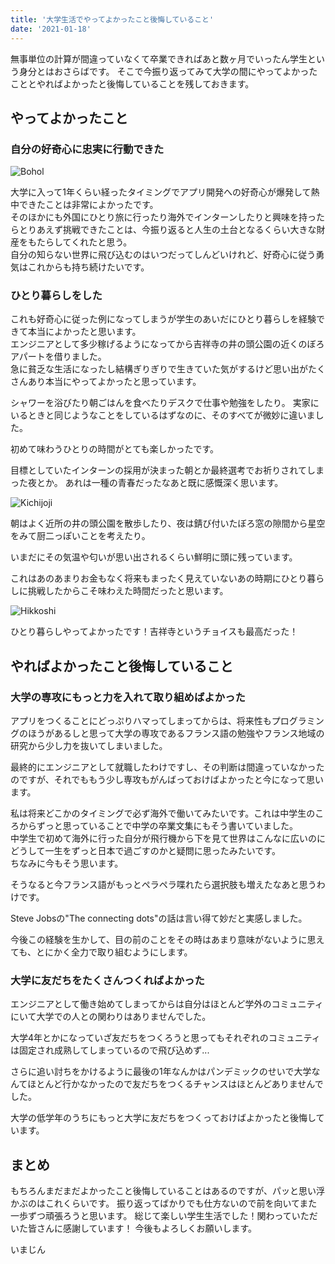 ```yaml
---
title: '大学生活でやってよかったこと後悔していること'
date: '2021-01-18'
---
```


無事単位の計算が間違っていなくて卒業できればあと数ヶ月でいったん学生という身分とはおさらばです。
そこで今振り返ってみて大学の間にやってよかったこととやればよかったと後悔していることを残しておきます。

## やってよかったこと
### 自分の好奇心に忠実に行動できた

![Bohol](https://i.gyazo.com/684f375d6f6282488dbfa25f7c491392.jpg)

大学に入って1年くらい経ったタイミングでアプリ開発への好奇心が爆発して熱中できたことは非常によかったです。  
そのほかにも外国にひとり旅に行ったり海外でインターンしたりと興味を持ったらとりあえず挑戦できたことは、今振り返ると人生の土台となるくらい大きな財産をもたらしてくれたと思う。  
自分の知らない世界に飛び込むのはいつだってしんどいけれど、好奇心に従う勇気はこれからも持ち続けたいです。

### ひとり暮らしをした

これも好奇心に従った例になってしまうが学生のあいだにひとり暮らしを経験できて本当によかったと思います。  
エンジニアとして多少稼げるようになってから吉祥寺の井の頭公園の近くのぼろアパートを借りました。  
急に貧乏な生活になったし結構ぎりぎりで生きていた気がするけど思い出がたくさんあり本当にやってよかったと思っています。  

シャワーを浴びたり朝ごはんを食べたりデスクで仕事や勉強をしたり。
実家にいるときと同じようなことをしているはずなのに、そのすべてが微妙に違いました。  

初めて味わうひとりの時間がとても楽しかったです。  

目標としていたインターンの採用が決まった朝とか最終選考でお祈りされてしまった夜とか。
あれは一種の青春だったなあと既に感慨深く思います。

![Kichijoji](https://i.gyazo.com/8beb763a26e71b5f369e546536a60ef1.jpg)

朝はよく近所の井の頭公園を散歩したり、夜は錆び付いたぼろ窓の隙間から星空をみて厨二っぽいことを考えたり。

いまだにその気温や匂いが思い出されるくらい鮮明に頭に残っています。

これはあのあまりお金もなく将来もまったく見えていないあの時期にひとり暮らしに挑戦したからこそ味わえた時間だったと思います。

![Hikkoshi](https://i.gyazo.com/ca10a3e48a433c8e738d099950d22ef7.jpg)

ひとり暮らしやってよかったです！吉祥寺というチョイスも最高だった！

## やればよかったこと後悔していること
### 大学の専攻にもっと力を入れて取り組めばよかった

アプリをつくることにどっぷりハマってしまってからは、将来性もプログラミングのほうがあるしと思って大学の専攻であるフランス語の勉強やフランス地域の研究から少し力を抜いてしまいました。  

最終的にエンジニアとして就職したわけですし、その判断は間違っていなかったのですが、それでももう少し専攻もがんばっておけばよかったと今になって思います。

私は将来どこかのタイミングで必ず海外で働いてみたいです。これは中学生のころからずっと思っていることで中学の卒業文集にもそう書いていました。  
中学生で初めて海外に行った自分が飛行機から下を見て世界はこんなに広いのにどうして一生をずっと日本で過ごすのかと疑問に思ったみたいです。  
ちなみに今もそう思います。

そうなると今フランス語がもっとペラペラ喋れたら選択肢も増えたなあと思うわけです。

Steve Jobsの"The connecting dots"の話は言い得て妙だと実感しました。  

今後この経験を生かして、目の前のことをその時はあまり意味がないように思えても、とにかく全力で取り組むようにします。

### 大学に友だちをたくさんつくればよかった

エンジニアとして働き始めてしまってからは自分はほとんど学外のコミュニティにいて大学での人との関わりはありませんでした。  

大学4年とかになっていざ友だちをつくろうと思ってもそれぞれのコミュニティは固定され成熟してしまっているので飛び込めず...  

さらに追い討ちをかけるように最後の1年なんかはパンデミックのせいで大学なんてほとんど行かなかったので友だちをつくるチャンスはほとんどありませんでした。

大学の低学年のうちにもっと大学に友だちをつくっておけばよかったと後悔しています。

## まとめ

もちろんまだまだよかったこと後悔していることはあるのですが、パッと思い浮かぶのはこれくらいです。
振り返ってばかりでも仕方ないので前を向いてまた一歩ずつ頑張ろうと思います。
総じて楽しい学生生活でした！関わっていただいた皆さんに感謝しています！
今後もよろしくお願いします。

いまじん
